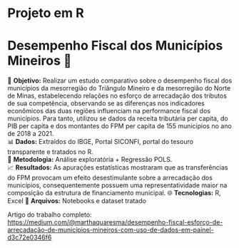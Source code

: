 # Projeto em R
# Desempenho Fiscal dos Municípios Mineiros 🔺
🎯  **Objetivo:** Realizar um estudo comparativo sobre o desempenho fiscal dos municípios da mesorregião do Triângulo Mineiro e da mesorregião do Norte de Minas, estabelecendo relações no esforço de arrecadação dos tributos de sua competência, observando se as diferenças nos indicadores econômicos das duas regiões influenciam na performance fiscal dos municípios. Para tanto, utilizou se dados da receita tributária per capita, do PIB per capita e dos montantes do FPM per capita de 155 municípios no ano de 2018 a 2021.  
📊 **Dados:** Extraídos do IBGE, Portal SICONFI, portal do tesouro transparente e tratados no R.  
🔹 **Metodologia:** Análise exploratória + Regressão POLS.  
📈 **Resultados:** As apurações estatísticas mostraram que as transferências do FPM provocam um efeito desestimulante sobre a arrecadação dos municípios, consequentemente possuem uma representatividade maior na composição da estrutura de financiamento municipal.
🌐 **Tecnologias:** R, Excel 
📂 **Arquivos:** Notebooks e dataset tratado 

Artigo do trabalho completo: https://medium.com/@marthaquaresma/desempenho-fiscal-esforço-de-arrecadação-de-municípios-mineiros-com-uso-de-dados-em-painel-d3c72e0346f6
